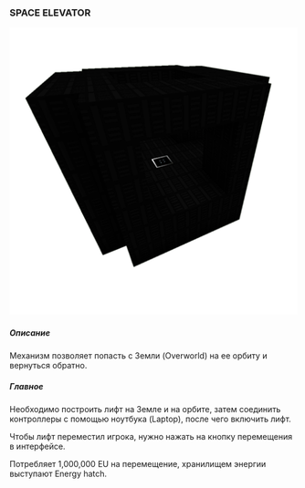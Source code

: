 ### SPACE ELEVATOR

![LOGO](media/gregtech/ELEVATOR.png)

##### Описание

Механизм позволяет попасть с Земли (Overworld) на ее орбиту и вернуться обратно.

##### Главное

Необходимо построить лифт на Земле и на орбите, затем соединить контроллеры с помощью ноутбука (Laptop), после чего включить лифт.

Чтобы лифт переместил игрока, нужно нажать на кнопку перемещения в интерфейсе.

Потребляет 1,000,000 EU на перемещение, хранилищем энергии выступают Energy hatch.
